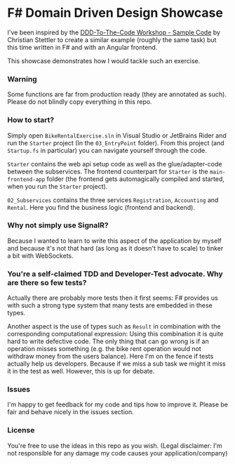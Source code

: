 # F# Domain Driven Design Showcase

I've been inspired by the [DDD-To-The-Code Workshop - Sample Code](https://github.com/cstettler/ddd-to-the-code-workshop-sample) by Christian Stettler
to create a similar example (roughly the same task) but this time written in F# and with an Angular frontend.

This showcase demonstrates how I would tackle such an exercise.

### Warning
Some functions are far from production ready (they are annotated as such). Please do not blindly copy everything in this repo.

### How to start?
Simply open `BikeRentalExercise.sln` in Visual Studio or JetBrains Rider and run the `Starter` project (In the `03_EntryPoint` folder). From this project
(and `Startup.fs` in particular) you can navigate yourself through the code.

`Starter` contains the web api setup code as well as the glue/adapter-code between the subservices. The frontend counterpart for `Starter` is the `main-frontend-app` folder
(the frontend gets automagically compiled and started, when you run the `Starter` project).

`02_Subservices` contains the three services `Registration`, `Accounting` and `Rental`. Here you find the business logic (frontend and backend).

### Why not simply use SignalR?
Because I wanted to learn to write this aspect of the application by myself and because it's not that hard (as long as it doesn't have to scale) to tinker a bit with WebSockets.

### You're a self-claimed TDD and Developer-Test advocate. Why are there so few tests?
Actually there are probably more tests then it first seems: F# provides us with such a strong type system that many tests are embedded in these types.

Another aspect is the use of types such as `Result` in combination with the corresponding computational expression: Using this combination it is quite hard to write defective code.
The only thing that can go wrong is if an operation misses something (e.g. the bike rent operation would not withdraw money from the users balance). Here I'm on the fence if tests
actually help us developers. Because if we miss a sub task we might it miss it in the test as well. However, this is up for debate.

### Issues
I'm happy to get feedback for my code and tips how to improve it. Please be fair and behave nicely in the issues section.

### License
You're free to use the ideas in this repo as you wish. (Legal disclaimer: I'm not responsible for any damage my code causes your application/company)
